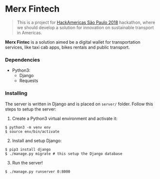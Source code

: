 # Merx Fintech

> This is a project for [HackAmericas São Paulo 2018](http://www.hackamericas.org/)
hackathon, where we should develop a solution for innovation on sustainable
transport in Americas.

**Merx Fintec** is a solution aimed be a digital wallet for transportation
services, like taxi cab apps, bikes rentals and public transport.

### Dependencies

- Python3:
    - Django
    - Requests

### Installing

The server is written in Django and is  placed on `server/` folder. Follow this steps to setup the server:

1. Create a Python3 virtual environment and activate it:

```shell
$ python3 -m venv env
$ source env/bin/activate
```

2. Install and setup Django:

```shell
$ pip3 install django
$ ./manage.py migrate # this setup the Django database
```

3. Run the server!

```shell
$ ./manage.py runserver 0:8000
```

